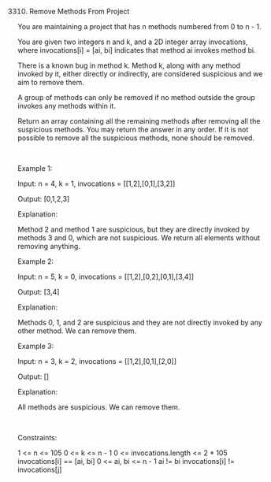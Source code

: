 3310. Remove Methods From Project

You are maintaining a project that has n methods numbered from 0 to n - 1.

You are given two integers n and k, and a 2D integer array invocations, where invocations[i] = [ai, bi] indicates that method ai invokes method bi.

There is a known bug in method k. Method k, along with any method invoked by it, either directly or indirectly, are considered suspicious and we aim to remove them.

A group of methods can only be removed if no method outside the group invokes any methods within it.

Return an array containing all the remaining methods after removing all the suspicious methods. You may return the answer in any order. If it is not possible to remove all the suspicious methods, none should be removed.

 

Example 1:

Input: n = 4, k = 1, invocations = [[1,2],[0,1],[3,2]]

Output: [0,1,2,3]

Explanation:

Method 2 and method 1 are suspicious, but they are directly invoked by methods 3 and 0, which are not suspicious. We return all elements without removing anything.

Example 2:

Input: n = 5, k = 0, invocations = [[1,2],[0,2],[0,1],[3,4]]

Output: [3,4]

Explanation:

Methods 0, 1, and 2 are suspicious and they are not directly invoked by any other method. We can remove them.

Example 3:

Input: n = 3, k = 2, invocations = [[1,2],[0,1],[2,0]]

Output: []

Explanation:

All methods are suspicious. We can remove them.

 

Constraints:

1 <= n <= 105
0 <= k <= n - 1
0 <= invocations.length <= 2 * 105
invocations[i] == [ai, bi]
0 <= ai, bi <= n - 1
ai != bi
invocations[i] != invocations[j]